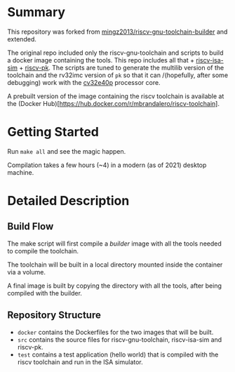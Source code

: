 # Summary

This repository was forked from [mingz2013/riscv-gnu-toolchain-builder](https://github.com/mingz2013/riscv-gnu-toolchain-builder) and extended.

The original repo included only the riscv-gnu-toolchain and scripts to build a docker image containing the tools. This repo includes all that + [riscv-isa-sim](https://github.com/riscv/riscv-isa-sim) + [riscv-pk](https://github.com/riscv/riscv-pk). The scripts are tuned to generate the multilib version of the toolchain and the rv32imc version of `pk` so that it can /(hopefully, after some debugging) work with the [cv32e40p](https://github.com/openhwgroup/cv32e40p/) processor core.

A prebuilt version of the image containing the riscv toolchain is available at the (Docker Hub)[https://hub.docker.com/r/mbrandalero/riscv-toolchain]. 

# Getting Started

Run `make all` and see the magic happen. 

Compilation takes a few hours (~4) in a modern (as of 2021) desktop machine.

# Detailed Description

## Build Flow

The make script will first compile a _builder_ image with all the tools needed to compile the toolchain.

The toolchain will be built in a local directory mounted inside the container via a volume.

A final image is built by copying the directory with all the tools, after being compiled with the builder.

## Repository Structure

- `docker` contains the Dockerfiles for the two images that will be built.
- `src` contains the source files for riscv-gnu-toolchain, riscv-isa-sim and riscv-pk.
- `test` contains a test application (hello world) that is compiled with the riscv toolchain and run in the ISA simulator. 